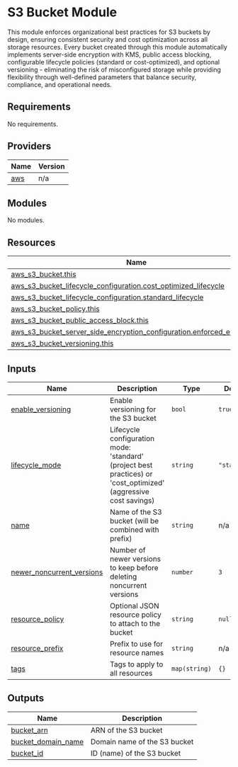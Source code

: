 # S3 Bucket Module

This module enforces organizational best practices for S3 buckets by design, ensuring consistent security and cost optimization across all storage resources. Every bucket created through this module automatically implements server-side encryption with KMS, public access blocking, configurable lifecycle policies (standard or cost-optimized), and optional versioning - eliminating the risk of misconfigured storage while providing flexibility through well-defined parameters that balance security, compliance, and operational needs.

<!-- BEGIN_TF_DOCS -->
## Requirements

No requirements.

## Providers

| Name | Version |
|------|---------|
| <a name="provider_aws"></a> [aws](#provider\_aws) | n/a |

## Modules

No modules.

## Resources

| Name | Type |
|------|------|
| [aws_s3_bucket.this](https://registry.terraform.io/providers/hashicorp/aws/latest/docs/resources/s3_bucket) | resource |
| [aws_s3_bucket_lifecycle_configuration.cost_optimized_lifecycle](https://registry.terraform.io/providers/hashicorp/aws/latest/docs/resources/s3_bucket_lifecycle_configuration) | resource |
| [aws_s3_bucket_lifecycle_configuration.standard_lifecycle](https://registry.terraform.io/providers/hashicorp/aws/latest/docs/resources/s3_bucket_lifecycle_configuration) | resource |
| [aws_s3_bucket_policy.this](https://registry.terraform.io/providers/hashicorp/aws/latest/docs/resources/s3_bucket_policy) | resource |
| [aws_s3_bucket_public_access_block.this](https://registry.terraform.io/providers/hashicorp/aws/latest/docs/resources/s3_bucket_public_access_block) | resource |
| [aws_s3_bucket_server_side_encryption_configuration.enforced_encryption](https://registry.terraform.io/providers/hashicorp/aws/latest/docs/resources/s3_bucket_server_side_encryption_configuration) | resource |
| [aws_s3_bucket_versioning.this](https://registry.terraform.io/providers/hashicorp/aws/latest/docs/resources/s3_bucket_versioning) | resource |

## Inputs

| Name | Description | Type | Default | Required |
|------|-------------|------|---------|:--------:|
| <a name="input_enable_versioning"></a> [enable\_versioning](#input\_enable\_versioning) | Enable versioning for the S3 bucket | `bool` | `true` | no |
| <a name="input_lifecycle_mode"></a> [lifecycle\_mode](#input\_lifecycle\_mode) | Lifecycle configuration mode: 'standard' (project best practices) or 'cost\_optimized' (aggressive cost savings) | `string` | `"standard"` | no |
| <a name="input_name"></a> [name](#input\_name) | Name of the S3 bucket (will be combined with prefix) | `string` | n/a | yes |
| <a name="input_newer_noncurrent_versions"></a> [newer\_noncurrent\_versions](#input\_newer\_noncurrent\_versions) | Number of newer versions to keep before deleting noncurrent versions | `number` | `3` | no |
| <a name="input_resource_policy"></a> [resource\_policy](#input\_resource\_policy) | Optional JSON resource policy to attach to the bucket | `string` | `null` | no |
| <a name="input_resource_prefix"></a> [resource\_prefix](#input\_resource\_prefix) | Prefix to use for resource names | `string` | n/a | yes |
| <a name="input_tags"></a> [tags](#input\_tags) | Tags to apply to all resources | `map(string)` | `{}` | no |

## Outputs

| Name | Description |
|------|-------------|
| <a name="output_bucket_arn"></a> [bucket\_arn](#output\_bucket\_arn) | ARN of the S3 bucket |
| <a name="output_bucket_domain_name"></a> [bucket\_domain\_name](#output\_bucket\_domain\_name) | Domain name of the S3 bucket |
| <a name="output_bucket_id"></a> [bucket\_id](#output\_bucket\_id) | ID (name) of the S3 bucket |
<!-- END_TF_DOCS -->
